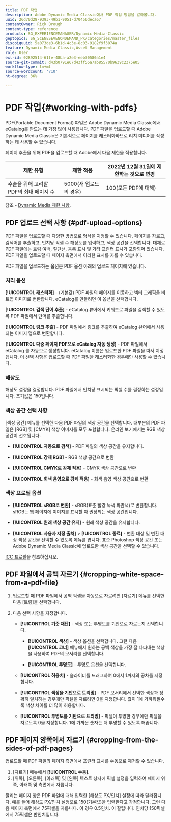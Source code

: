 ```yaml
---
title: PDF 작업
description: Adobe Dynamic Media Classic에서 PDF 작업 방법을 알아봅니다.
uuid: 26d70d28-9393-49b1-9051-d70456deca67
contentOwner: Rick Brough
content-type: reference
products: SG_EXPERIENCEMANAGER/Dynamic-Media-Classic
geptopics: SG_SCENESEVENONDEMAND_PK/categories/master_files
discoiquuid: 5a073de3-6b1d-4c3e-8c03-9182f9f3874a
feature: Dynamic Media Classic,Asset Management
role: User
exl-id: 02892514-61fe-48ba-a2e3-eeb30580a1e4
source-git-commit: d43b0791e67d43ff56a7ab85570b9639c2375e05
workflow-type: tm+mt
source-wordcount: '710'
ht-degree: 36%

---
```


# PDF 작업{#working-with-pdfs}

PDF(Portable Document Format) 파일은 Adobe Dynamic Media Classic에서 eCatalog를 만드는 데 가장 많이 사용됩니다. PDF 파일을 업로드할 때 Adobe Dynamic Media Classic은 기본적으로 페이지를 래스터화하므로 리치 미디어를 작성하는 데 사용할 수 있습니다.

페이지 추출을 위해 PDF을 업로드할 때 Adobe에서 다음 제한을 적용합니다.

| 제한 유형 | 제한 적용 | 2022년 12월 31일에 제한하는 것으로 변경 |
| --- | --- | --- |
| 추출을 위해 고려할 PDF의 최대 페이지 수 | 5000(새 업로드의 경우) | 100(모든 PDF에 대해) |

참조 - [Dynamic Media 제한 사항](/help/limitations.md).

## PDF 업로드 선택 사항 {#pdf-upload-options}

PDF 파일을 업로드할 때 다양한 방법으로 형식을 지정할 수 있습니다. 페이지를 자르고, 검색어를 추출하고, 인치당 픽셀 수 해상도를 입력하고, 색상 공간을 선택합니다. 대체로 PDF 파일에는 트림 여백, 절단선, 등록 표시 및 기타 프린터 표시가 포함되어 있습니다. PDF 파일을 업로드할 때 페이지 측면에서 이러한 표시를 자를 수 있습니다.

PDF 파일을 업로드하는 옵션은 PDF 옵션 아래의 업로드 페이지에 있습니다.

### 처리 옵션

**[!UICONTROL 래스터화]** - (기본값) PDF 파일의 페이지를 이동하고 벡터 그래픽을 비트맵 이미지로 변환합니다. eCatalog를 만들려면 이 옵션을 선택합니다.

**[!UICONTROL 검색 단어 추출]** - eCatalog 뷰어에서 키워드로 파일을 검색할 수 있도록 PDF 파일에서 단어를 추출합니다.

**[!UICONTROL 링크 추출]** - PDF 파일에서 링크를 추출하여 eCatalog 뷰어에서 사용되는 이미지 맵으로 변환합니다.

**[!UICONTROL 다중 페이지 PDF으로 eCatalog 자동 생성]** - PDF 파일에서 eCatalog 를 자동으로 생성합니다. eCatalog 이름은 업로드한 PDF 파일을 따서 지정됩니다. 이 선택 사항은 업로드할 때 PDF 파일을 래스터화한 경우에만 사용할 수 있습니다.

### 해상도

해상도 설정을 결정합니다. PDF 파일에서 인치당 표시되는 픽셀 수를 결정하는 설정입니다. 초기값은 150입니다.

### 색상 공간 선택 사항

[색상 공간] 메뉴를 선택한 다음 PDF 파일의 색상 공간을 선택합니다. 대부분의 PDF 파일은 [RGB] 및 [CMYK] 색상 이미지를 모두 포함합니다. 온라인 보기에서는 RGB 색상 공간이 선호됩니다.

* **[!UICONTROL 자동으로 검색]** - PDF 파일의 색상 공간을 유지합니다.

* **[!UICONTROL 강제 RGB]** - RGB 색상 공간으로 변환

* **[!UICONTROL CMYK로 강제 적용]** - CMYK 색상 공간으로 변환

* **[!UICONTROL 회색 음영으로 강제 적용]** - 회색 음영 색상 공간으로 변환

### 색상 프로필 옵션

* **[!UICONTROL sRGB로 변환]** - sRGB(표준 빨강 녹색 파란색)로 변환합니다. sRGB는 웹 페이지에 이미지를 표시할 때 권장되는 색상 공간입니다.

* **[!UICONTROL 원래 색상 공간 유지]** - 원래 색상 공간을 유지합니다.

* **[!UICONTROL 사용자 지정 출처]** > **[!UICONTROL 종료]** - 변환 대상 및 변환 대상 색상 공간을 선택할 수 있도록 메뉴를 엽니다. 표준 Photoshop 색상 공간 또는 Adobe Dynamic Media Classic에 업로드한 색상 공간을 선택할 수 있습니다.

[ICC 프로필](/help/icc-profiles.md#icc_profiles)을 참조하십시오.

## PDF 파일에서 공백 자르기 {#cropping-white-space-from-a-pdf-file}

1. 업로드할 때 PDF 파일에서 공백 픽셀을 자동으로 자르려면 [자르기] 메뉴를 선택한 다음 [트림]을 선택합니다.
1. 다음 선택 사항을 지정합니다.

   * **[!UICONTROL 기준 재단]** - 색상 또는 투명도를 기반으로 자르는지 선택합니다.

      * **[!UICONTROL 색상]** - 색상 옵션을 선택합니다. 그런 다음 **[!UICONTROL 코너]** 메뉴에서 원하는 공백 색상을 가장 잘 나타내는 색상을 사용하여 PDF의 모서리를 선택합니다.

      * **[!UICONTROL 투명도]** - 투명도 옵션을 선택합니다.
   * **[!UICONTROL 허용치]** - 슬라이더를 드래그하여 0에서 1까지의 공차를 지정합니다.

   * **[!UICONTROL 색상을 기반으로 트리밍]** - PDF 모서리에서 선택한 색상과 정확히 일치하는 경우에만 픽셀을 자르려면 0을 지정합니다. 값이 1에 가까워질수록 색상 차이를 더 많이 허용합니다.

   * **[!UICONTROL 투명도를 기반으로 트리밍]** - 픽셀이 투명한 경우에만 픽셀을 자르도록 0을 지정합니다. 1에 가까운 숫자는 더 투명할 수 있도록 해줍니다.


## PDF 페이지 양쪽에서 자르기 {#cropping-from-the-sides-of-pdf-pages}

업로드할 때 PDF 파일의 페이지 측면에서 프린터 표시를 수동으로 제거할 수 있습니다.

1. [자르기] 메뉴에서 **[!UICONTROL 수동]**.
1. [위쪽], [오른쪽], [아래쪽] 및 [왼쪽] 텍스트 상자에 픽셀 설정을 입력하여 페이지 위쪽, 아래쪽 및 측면에서 자릅니다.

잘리는 페이지 양은 PDF 파일에 대해 입력한 [해상도 PX/인치] 설정에 따라 달라집니다. 예를 들어 해상도 PX/인치 설정으로 150(기본값)을 입력한다고 가정합니다. 그런 다음 페이지 측면에서 75픽셀을 자릅니다. 이 경우 0.5인치. 이 잘립니다. 인치당 150픽셀에서 75픽셀은 반인치입니다.
